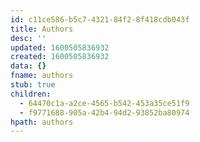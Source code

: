 ```yaml
---
id: c11ce586-b5c7-4321-84f2-8f418cdb043f
title: Authors
desc: ''
updated: 1600505836932
created: 1600505836932
data: {}
fname: authors
stub: true
children:
  - 64470c1a-a2ce-4565-b542-453a35ce51f9
  - f9771688-905a-42b4-94d2-93852ba80974
hpath: authors
---
```


